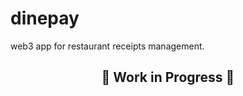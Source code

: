 # dinepay
web3 app for restaurant receipts management.

<h2 align='center'>🚧 Work in Progress 🚧</h2>

